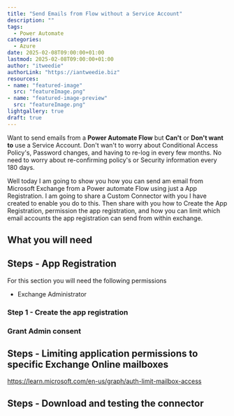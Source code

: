 ```yaml
---
title: "Send Emails from Flow without a Service Account"
description: ""
tags:
  - Power Automate
categories:
  - Azure
date: 2025-02-08T09:00:00+01:00
lastmod: 2025-02-08T09:00:00+01:00
author: "itweedie"
authorLink: "https://iantweedie.biz"
resources:
- name: "featured-image"
  src: "featureImage.png"
- name: "featured-image-preview"
  src: "featureImage.png"
lightgallery: true
draft: true
---
```

Want to send emails from a **Power Automate Flow** but **Can't** or **Don't want to** use a Service Account. Don't wan't to worry about Conditional Access Policy's, Password changes, and having to re-log in every few months. No need to worry about re-confirming policy's or Security information every 180 days.

Well today I am going to show you how you can send am email from Microsoft Exchange from a Power automate Flow using just a App Registration. I am going to share a Custom Connector with you I have created to enable you do to this. Then share with you how to Create the App Registration, permission the app registration, and how you can limit which email accounts the app registration can send from within exchange. 


## What you will need 


## Steps - App Registration    
For this section you will need the following permissions
- Exchange Administrator  

### Step 1 - Create the app registration  


### Grant Admin consent 


## Steps - Limiting application permissions to specific Exchange Online mailboxes
https://learn.microsoft.com/en-us/graph/auth-limit-mailbox-access


## Steps - Download and testing the connector
